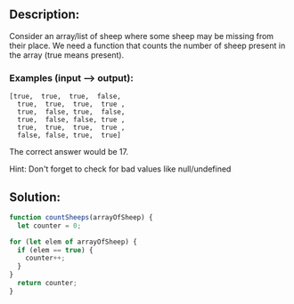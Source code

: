 ## Description:

Consider an array/list of sheep where some sheep may be missing from their place. We need a function that counts the number of sheep present in the array (true means present).

### Examples (input --> output):
```
[true,  true,  true,  false,
  true,  true,  true,  true ,
  true,  false, true,  false,
  true,  false, false, true ,
  true,  true,  true,  true ,
  false, false, true,  true]
```
The correct answer would be 17.

Hint: Don't forget to check for bad values like null/undefined


 ## Solution:
 
```javascript
function countSheeps(arrayOfSheep) {
  let counter = 0;

for (let elem of arrayOfSheep) {
  if (elem == true) {
    counter++;
  }
}
  return counter;
}
```